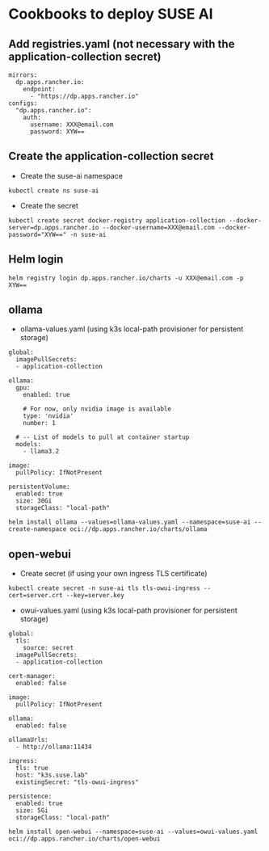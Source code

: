 # Cookbooks to deploy SUSE AI

## Add registries.yaml (not necessary with the application-collection secret)
```
mirrors:
  dp.apps.rancher.io:
    endpoint:
      - "https://dp.apps.rancher.io"
configs:
  "dp.apps.rancher.io":
    auth:
      username: XXX@email.com
      password: XYW==
```

## Create the application-collection secret
- Create the suse-ai namespace
```
kubectl create ns suse-ai
```
- Create the secret
```
kubectl create secret docker-registry application-collection --docker-server=dp.apps.rancher.io --docker-username=XXX@email.com --docker-password="XYW==" -n suse-ai
```

## Helm login
```
helm registry login dp.apps.rancher.io/charts -u XXX@email.com -p XYW==
```

## ollama
- ollama-values.yaml (using k3s local-path provisioner for persistent storage)
```
global:
  imagePullSecrets:
  - application-collection

ollama:
  gpu:
    enabled: true

    # For now, only nvidia image is available
    type: 'nvidia'
    number: 1

  # -- List of models to pull at container startup
  models:
    - llama3.2

image:
  pullPolicy: IfNotPresent

persistentVolume:
  enabled: true
  size: 30Gi
  storageClass: "local-path"
```

```
helm install ollama --values=ollama-values.yaml --namespace=suse-ai --create-namespace oci://dp.apps.rancher.io/charts/ollama
```

## open-webui
- Create secret (if using your own ingress TLS certificate)
```
kubectl create secret -n suse-ai tls tls-owui-ingress --cert=server.crt --key=server.key
```
- owui-values.yaml (using k3s local-path provisioner for persistent storage)
```
global:
  tls:
    source: secret
  imagePullSecrets:
  - application-collection

cert-manager:
  enabled: false

image:
  pullPolicy: IfNotPresent

ollama:
  enabled: false

ollamaUrls:
  - http://ollama:11434

ingress:
  tls: true
  host: "k3s.suse.lab"
  existingSecret: "tls-owui-ingress"

persistence:
  enabled: true
  size: 5Gi
  storageClass: "local-path"
```
```
helm install open-webui --namespace=suse-ai --values=owui-values.yaml oci://dp.apps.rancher.io/charts/open-webui
```
